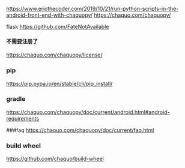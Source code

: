 https://www.ericthecoder.com/2019/10/21/run-python-scripts-in-the-android-front-end-with-chaquopy/
https://chaquo.com/chaquopy/

flask
https://github.com/FateNotAvailable

#### 不需要注册了
https://chaquo.com/chaquopy/license/

### pip
https://pip.pypa.io/en/stable/cli/pip_install/

### gradle
https://chaquo.com/chaquopy/doc/current/android.html#android-requirements

###faq
https://chaquo.com/chaquopy/doc/current/faq.html

### build wheel
https://github.com/chaquo/build-wheel

